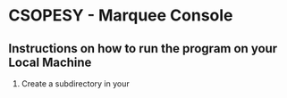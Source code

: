 # CSOPESY - Marquee Console

## Instructions on how to run the program on your Local Machine
1. Create a subdirectory in your 
